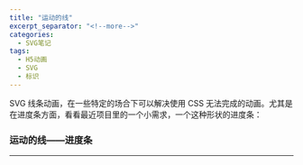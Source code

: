 ```yaml
---
title: "运动的线"
excerpt_separator: "<!--more-->"
categories:
  - SVG笔记
tags:
  - H5动画
  - SVG
  - 标识
---
```

SVG 线条动画，在一些特定的场合下可以解决使用 CSS 无法完成的动画。尤其是在进度条方面，看看最近项目里的一个小需求，一个这种形状的进度条：
<!--more-->

### 运动的线——进度条

---
<div class="container">
    <div class="line-wrap">
        <svg version="1.1" xmlns="http://www.w3.org/2000/svg" xmlns:xlink="http://www.w3.org/1999/xlink" xml:space="preserve" class="circle-load-rect-svg" width="300" height="200" viewbox="0 0 600 400">
            <polyline points="5 5, 575 5, 575 200, 5 200" fill="none" class="g-rect-path"/>
            <polyline points="5 5, 575 5, 575 200, 5 200" fill="none" class="g-rect-fill"/>
        </svg>
    </div>
</div>




